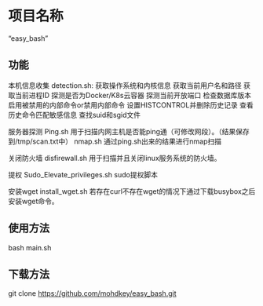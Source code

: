 # 项目名称
“easy_bash”

## 功能
本机信息收集
detection.sh:
获取操作系统和内核信息
获取当前用户名和路径
获取当前进程ID
探测是否为Docker/K8s云容器
探测当前开放端口
检查数据库版本
启用被禁用的内部命令or禁用内部命令
设置HISTCONTROL并删除历史记录
查看历史命令匹配敏感信息
查找suid和sgid文件

服务器探测
Ping.sh 用于扫描内网主机是否能ping通（可修改网段）。（结果保存到/tmp/scan.txt中）
nmap.sh 通过ping.sh出来的结果进行nmap扫描

关闭防火墙
disfirewall.sh 用于扫描并且关闭linux服务系统的防火墙。

提权
Sudo_Elevate_privileges.sh sudo提权脚本

安装wget
install_wget.sh 若存在curl不存在wget的情况下通过下载busybox之后安装wget命令。

## 使用方法
bash main.sh

## 下载方法
git clone https://github.com/mohdkey/easy_bash.git
